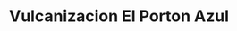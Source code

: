 ---
title: "Vulcanizacion El Porton Azul"
url: /linares/vulcanizacion-el-porton-azul/
shop: neumáticos
---